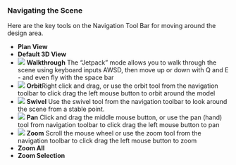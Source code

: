 ### Navigating the Scene

Here are the key tools on the Navigation Tool Bar for moving around the design area.

* **Plan View**	 	
* **Default 3D View**	 	
* ![](./images/jet-pack.png) **Walkthrough** The “Jetpack” mode allows you to walk through the scene using keyboard inputs AWSD, then move up or down with Q and E - and even fly with the space bar  
* ![](/formit-introduction/images/orbit-tool.png)  **Orbit**Right click and drag, or use the orbit tool from the navigation toolbar to click drag the left mouse button to orbit around the model 
* ![](images/Swivel.PNG)   **Swivel**  Use the swivel tool from the navigation toolbar to look around the scene from a stable point. 
* ![](./images/panning.png)  **Pan**   Click and drag the middle mouse button, or use the pan \(hand\) tool from navigation toolbar to click drag the left mouse button to pan
* ![](./images/zoom.png)  **Zoom**  Scroll the mouse wheel or use the zoom tool from the navigation toolbar to click drag the left mouse button to zoom
*  **Zoom All**   
*  **Zoom Selection**  


